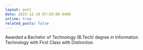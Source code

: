 ```yaml
---
layout: post
date: 2023-12-18 07:59:00-0400
inline: true
related_posts: false
---
```

Awarded a Bachelor of Technology (B.Tech) degree in Information Technology with First Class with Distinction.